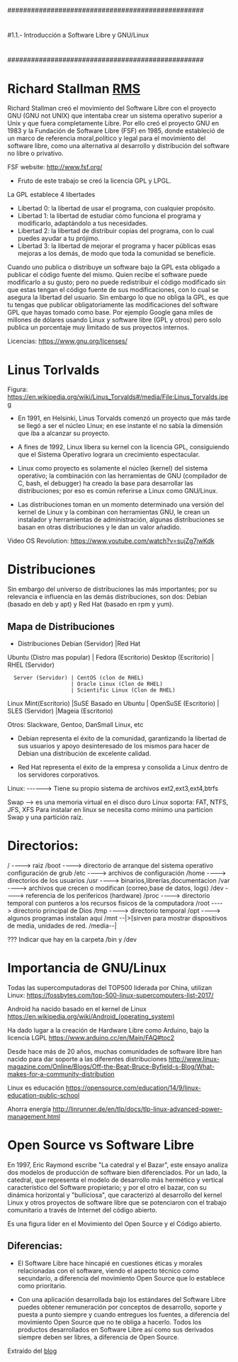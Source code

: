 ##################################################
#
#1.1.- Introducción a Software Libre y GNU/Linux 
#
################################################## 

Richard Stallman [RMS](https://en.wikipedia.org/wiki/Richard_Stallman#/media/File:NicoBZH_-_Richard_Stallman_(by-sa)_(10).jpg) 
================

Richard Stallman creó el movimiento del Software Libre con el proyecto GNU (GNU not UNIX) que intentaba crear un sistema operativo superior a Unix y que fuera completamente Libre.
Por ello creó el proyecto GNU en 1983 y la Fundación de Software Libre (FSF) en 1985, donde estableció de un marco de referencia moral,político y legal para el movimiento del software libre, como una alternativa al desarrollo y distribución del software no libre o privativo.

FSF website: 
http://www.fsf.org/ 

- Fruto de este trabajo se creó la licencia GPL y LPGL. 

La GPL establece 4 libertades 
* Libertad 0: la libertad de usar el programa, con cualquier propósito. 
* Libertad 1: la libertad de estudiar cómo funciona el programa y modificarlo, adaptándolo a tus necesidades. 
* Libertad 2: la libertad de distribuir copias del programa, con lo cual puedes ayudar a tu prójimo. 
* Libertad 3: la libertad de mejorar el programa y hacer públicas esas mejoras a los demás, de modo que toda la comunidad se beneficie.

Cuando uno publica o distribuye un software bajo la GPL esta obligado a publicar el código fuente del mismo. Quien recibe el software puede modificarlo a su gusto; pero no puede redistribuir el código modificado sin que estas tengan el código fuente de sus modificaciones, con lo cual se asegura la libertad del usuario. 
Sin embargo lo que no obliga la GPL, es que tu tengas que publicar obligatoriamente las modificaciones del software GPL que hayas tomado como base. 
Por ejemplo Google gana miles de millones de dólares usando Linux y software libre (GPL y otros) pero solo publica un porcentaje muy limitado de sus proyectos internos. 

Licencias:
https://www.gnu.org/licenses/

Linus Torlvalds
===============

Figura:
https://en.wikipedia.org/wiki/Linus_Torvalds#/media/File:Linus_Torvalds.jpeg

- En 1991, en Helsinki, Linus Torvalds comenzó un proyecto que más tarde se llegó a ser el núcleo Linux; en ese instante el no sabía la dimensión que iba a alcanzar su proyecto. 

- A fines de 1992, Linux libera su kernel con la licencia GPL, consiguiendo que el Sistema Operativo lograra un crecimiento espectacular.

- Linux como proyecto es solamente el núcleo (kernel) del sistema operativo; la combinación con las herramientas de GNU (compilador de C, bash, el debugger) ha creado la base para desarrollar las distribuciones; por eso es común referirse a Linux como GNU/Linux. 

- Las distribuciones toman en un momento determinado una versión del kernel de Linux y la combinan con herramientas GNU, le crean un instalador y herramientas de administración, algunas distribuciones se basan en otras distribuciones y le dan un valor añadido. 

Video OS Revolution:
https://www.youtube.com/watch?v=sujZg7jwKdk


Distribuciones
==============

Sin embargo del universo de distribuciones las más importantes; por su relevancia e influencia en las demás distribuciones, son dos: 
Debian (basado en deb y apt) y Red Hat (basado en rpm y yum). 

Mapa de Distribuciones 
----------------------

* Distribuciones Debian (Servidor) |Red Hat 

Ubuntu (Distro mas popular) | Fedora (Escritorio) 
   Desktop (Escritorio) | RHEL (Servidor) 

      Server (Servidor) | CentOS (clon de RHEL) 
                        | Oracle Linux (Clon de RHEL) 
                        | Scientific Linux (Clon de RHEL) 
 Linux Mint(Escritorio) |SuSE 
       Basado en Ubuntu | OpenSuSE (Escritorio) 
                        | SLES (Servidor) 
                        |Mageia (Escritorio) 

Otros: Slackware, Gentoo, DanSmall Linux, etc 

- Debian representa el éxito de la comunidad, garantizando la libertad de sus usuarios y apoyo desinteresado de los mismos para hacer de Debian una distribución de excelente calidad. 

- Red Hat representa el éxito de la empresa y consolida a Linux dentro de los servidores corporativos. 

Linux: ------> Tiene su propio sistema de archivos ext2,ext3,ext4,btrfs 

Swap --> es una memoria virtual en el disco duro Linux soporta: FAT, NTFS, JFS, XFS Para instalar en linux se necesita como mínimo una particion Swap y una partición raíz. 

Directorios: 
===========

/ ----> raiz 
/boot ----> directorio de arranque del sistema operativo configuración de grub 
/etc  ----> archivos de configuración 
/home ----> directorios de los usuarios 
/usr ----> binarios,librerías,documentacion 
/var ----> archivos que crecen o modifican (correo,base de datos, logs) 
/dev ----> referencia de los perifericos (hardware) 
/proc ----> directorio temporal con punteros a los recursos fisicos de la computadora 
/root ----> directorio principal de Dios 
/tmp ----> directorio temporal 
/opt ----> algunos programas instalan aquí 
/mnt --|>[sirven para mostrar dispositivos de media, unidades de red. 
/media--|

???  Indicar que hay en la carpeta /bin y /dev 

Importancia de GNU/Linux
========================

Todas las supercomputadoras del TOP500 liderada por China, utilizan Linux:
https://fossbytes.com/top-500-linux-supercomputers-list-2017/

Android ha nacido basado en el kernel de Linux
https://en.wikipedia.org/wiki/Android_(operating_system)

Ha dado lugar a la creación de Hardware Libre como Arduino, bajo la licencia LGPL
https://www.arduino.cc/en/Main/FAQ#toc2

Desde hace más de 20 años, muchas comunidades de software libre han nacido para dar soporte a las diferentes distribuciones
http://www.linux-magazine.com/Online/Blogs/Off-the-Beat-Bruce-Byfield-s-Blog/What-makes-for-a-community-distribution

Linux es educación
https://opensource.com/education/14/9/linux-education-public-school

Ahorra energía
http://linrunner.de/en/tlp/docs/tlp-linux-advanced-power-management.html

Open Source vs Software Libre
=============================

En 1997, Eric Raymond escribe "La catedral y el Bazar", este ensayo analiza dos modelos de producción de software bien diferenciados. Por un lado, la catedral, que representa el modelo de desarrollo más hermético y vertical característico del Software propietario; y por el otro el bazar, con su dinámica horizontal y "bulliciosa", que caracterizó al desarrollo del kernel Linux y otros proyectos de software libre que se potenciaron con el trabajo comunitario a través de Internet del código abierto.

Es una figura líder en el Movimiento del Open Source y el Código abierto.

Diferencias:
-----------

- El Software Libre hace hincapié en cuestiones éticas y morales relacionadas con el software, viendo el aspecto técnico como secundario, a diferencia del movimiento Open Source que lo establece como prioritario.

- Con una aplicación desarrollada bajo los estándares del Software Libre puedes obtener remuneración por conceptos de desarrollo, soporte y puesta a punto siempre y cuando entregues los fuentes, a diferencia del movimiento Open Source que no te obliga a hacerlo. Todos los productos desarrollados en Software Libre así como sus derivados siempre deben ser libres, a diferencia de Open Source. 

Extraído del [blog](https://hipertextual.com/archivo/2014/05/diferencias-software-libre-y-open-source/)


